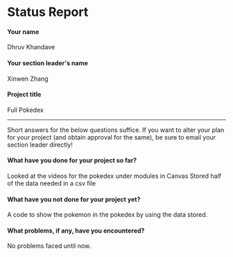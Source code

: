 # Status Report

#### Your name

Dhruv Khandave

#### Your section leader's name

Xinwen Zhang

#### Project title

Full Pokedex

***

Short answers for the below questions suffice. If you want to alter your plan for your project (and obtain approval for the same), be sure to email your section leader directly!

#### What have you done for your project so far?

Looked at the videos for the pokedex under modules in Canvas Stored half of the data needed in a csv file



#### What have you not done for your project yet?
A code to show the pokemon in the pokedex by using the data stored.

#### What problems, if any, have you encountered?

No problems faced until now.
